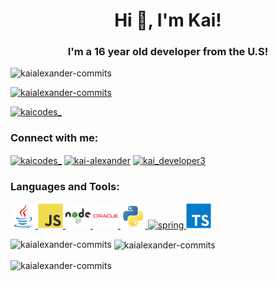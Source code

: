 <h1 align="center">Hi 👋, I'm Kai!</h1>
<h3 align="center">I'm a 16 year old developer from the U.S!</h3>

<p align="left"> <img src="https://komarev.com/ghpvc/?username=kaialexander-commits&label=Profile%20views&color=0e75b6&style=flat" alt="kaialexander-commits" /> </p>

<p align="left"> <a href="https://github.com/ryo-ma/github-profile-trophy"><img src="https://github-profile-trophy.vercel.app/?username=kaialexander-commits" alt="kaialexander-commits" /></a> </p>

<p align="left"> <a href="https://twitter.com/kaicodes_" target="blank"><img src="https://img.shields.io/twitter/follow/kaicodes_?logo=twitter&style=for-the-badge" alt="kaicodes_" /></a> </p>

<h3 align="left">Connect with me:</h3>
<p align="left">
<a href="https://twitter.com/kaicodes_" target="blank"><img align="center" src="https://raw.githubusercontent.com/rahuldkjain/github-profile-readme-generator/master/src/images/icons/Social/twitter.svg" alt="kaicodes_" height="30" width="40" /></a>
<a href="https://linkedin.com/in/kai-alexander" target="blank"><img align="center" src="https://raw.githubusercontent.com/rahuldkjain/github-profile-readme-generator/master/src/images/icons/Social/linked-in-alt.svg" alt="kai-alexander" height="30" width="40" /></a>
<a href="https://www.hackerrank.com/kai_developer3" target="blank"><img align="center" src="https://raw.githubusercontent.com/rahuldkjain/github-profile-readme-generator/master/src/images/icons/Social/hackerrank.svg" alt="kai_developer3" height="30" width="40" /></a>
</p>

<h3 align="left">Languages and Tools:</h3>
<p align="left"> <a href="https://www.java.com" target="_blank" rel="noreferrer"> <img src="https://raw.githubusercontent.com/devicons/devicon/master/icons/java/java-original.svg" alt="java" width="40" height="40"/> </a> <a href="https://developer.mozilla.org/en-US/docs/Web/JavaScript" target="_blank" rel="noreferrer"> <img src="https://raw.githubusercontent.com/devicons/devicon/master/icons/javascript/javascript-original.svg" alt="javascript" width="40" height="40"/> </a> <a href="https://nodejs.org" target="_blank" rel="noreferrer"> <img src="https://raw.githubusercontent.com/devicons/devicon/master/icons/nodejs/nodejs-original-wordmark.svg" alt="nodejs" width="40" height="40"/> </a> <a href="https://www.oracle.com/" target="_blank" rel="noreferrer"> <img src="https://raw.githubusercontent.com/devicons/devicon/master/icons/oracle/oracle-original.svg" alt="oracle" width="40" height="40"/> </a> <a href="https://www.python.org" target="_blank" rel="noreferrer"> <img src="https://raw.githubusercontent.com/devicons/devicon/master/icons/python/python-original.svg" alt="python" width="40" height="40"/> </a> <a href="https://spring.io/" target="_blank" rel="noreferrer"> <img src="https://www.vectorlogo.zone/logos/springio/springio-icon.svg" alt="spring" width="40" height="40"/> </a> <a href="https://www.typescriptlang.org/" target="_blank" rel="noreferrer"> <img src="https://raw.githubusercontent.com/devicons/devicon/master/icons/typescript/typescript-original.svg" alt="typescript" width="40" height="40"/> </a> </p>

<p><img align="left" src="https://github-readme-stats.vercel.app/api/top-langs?username=kaialexander-commits&show_icons=true&locale=en&layout=compact" alt="kaialexander-commits" /></p>

<p>&nbsp;<img align="center" src="https://github-readme-stats.vercel.app/api?username=kaialexander-commits&show_icons=true&locale=en" alt="kaialexander-commits" /></p>

<p><img align="center" src="https://github-readme-streak-stats.herokuapp.com/?user=kaialexander-commits&" alt="kaialexander-commits" /></p>
